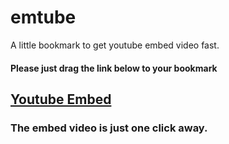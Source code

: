 # emtube
A little bookmark to get youtube embed video fast. 

#### Please just drag the link below to your bookmark
<a href="javascript(){window.location.href = window.location.href.replace('watch','watch_popup')}">Youtube Embed</a>
---
### The embed video is just one click away. 

